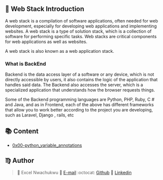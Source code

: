 ## :orange_book: Web Stack Introduction

A web stack is a compilation of software applications, often needed for web development, especially for developing web applications and implementing websites. A web stack is a type of solution stack, which is a collection of software for performing specific tasks. Web stacks are critical components for web applications as well as websites.

A web stack is also known as a web application stack.

### What is BackEnd

Backend is the data access layer of a software or any device, which is not directly accessible by users, it also contains the logic of the application that handles said data. The Backend also accesses the server, which is a specialized application that understands how the browser requests things.

Some of the Backend programming languages are Python, PHP, Ruby, C # and Java, and as in Frontend, each of the above has different frameworks that allow you to work better according to the project you are developing, such as Laravel, Django , rails, etc


## :books: Content

- [0x00-python_variable_annotations](/0x00-python_variable_annotations)




## :virgo: Author
> :man: Excel Nwachukwu
> :e-mail: [E-mail](trillionclues@gmail.com)
> :octocat: [Github](https://github.com/trillionclues)
> :blue_book: [Linkedin](https://www.linkedin.com/in/trillionclues-excel/)
